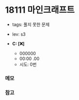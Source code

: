 # 18111 마인크래프트
 - tags: 풀지 못한 문제
 - lev: s3

- **C: [:x:]**
  - 000000
  - 00:00 .00
  - 시도: 0번

### 메모


### 참고


